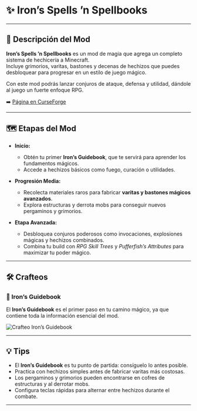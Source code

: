 
# ✨ Iron’s Spells ’n Spellbooks

---

## 📖 Descripción del Mod
**Iron’s Spells ’n Spellbooks** es un mod de magia que agrega un completo sistema de hechicería a Minecraft.  
Incluye grimorios, varitas, bastones y decenas de hechizos que puedes desbloquear para progresar en un estilo de juego mágico.  

Con este mod podrás lanzar conjuros de ataque, defensa y utilidad, dándole al juego un fuerte enfoque RPG.  

➡️ [Página en CurseForge](https://www.curseforge.com/minecraft/mc-mods/irons-spells-n-spellbooks)

---

## 🗺️ Etapas del Mod

- **Inicio:**  
  - Obtén tu primer **Iron’s Guidebook**, que te servirá para aprender los fundamentos mágicos.  
  - Accede a hechizos básicos como fuego, curación o utilidades.  

- **Progresión Media:**  
  - Recolecta materiales raros para fabricar **varitas y bastones mágicos avanzados**.  
  - Explora estructuras y derrota mobs para conseguir nuevos pergaminos y grimorios.  

- **Etapa Avanzada:**  
  - Desbloquea conjuros poderosos como invocaciones, explosiones mágicas y hechizos combinados.  
  - Combina tu build con *RPG Skill Trees* y *Pufferfish’s Attributes* para maximizar tu poder mágico.  

---

## 🛠️ Crafteos

### 📗 Iron’s Guidebook
El **Iron’s Guidebook** es el primer paso en tu camino mágico, ya que contiene toda la información esencial del mod.  

![Crafteo Iron’s Guidebook](https://jangro.com/images/irons-spells-guidebook-recipe.png)

---

## 💡 Tips
- El **Iron’s Guidebook** es tu punto de partida: consíguelo lo antes posible.  
- Practica con hechizos simples antes de fabricar varitas más costosas.  
- Los pergaminos y grimorios pueden encontrarse en cofres de estructuras y al derrotar mobs.  
- Configura teclas rápidas para alternar entre hechizos durante el combate.  

---
